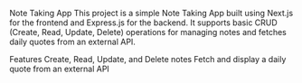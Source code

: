 Note Taking App
This project is a simple Note Taking App built using Next.js for the frontend and Express.js for the backend. It supports basic CRUD (Create, Read, Update, Delete) operations for managing notes and fetches daily quotes from an external API.

Features
Create, Read, Update, and Delete notes
Fetch and display a daily quote from an external API

